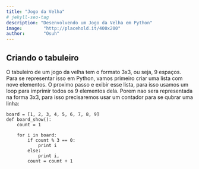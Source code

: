 ```yaml
---
title: "Jogo da Velha"
# jekyll-seo-tag
description: "Desenvolvendo um Jogo da Velha em Python"
image:        "http://placehold.it/400x200"
author:       "Osuh"
---
```


## Criando o tabuleiro
O tabuleiro de um jogo da velha tem o formato 3x3, ou seja, 9 espaços. Para se representar isso
em Python, vamos primeiro criar uma lista com nove elementos. O proximo passo e exibir esse lista,
para isso usamos um loop para imprimir todos os 9 elementos dela. Porem nao sera representada na
forma 3x3, para isso precisaremos usar um contador para se qubrar uma linha: 

	board = [1, 2, 3, 4, 5, 6, 7, 8, 9]
	def board_show():
		count = 1

		for i in board:
			if count % 3 == 0:
				print i
			else:
				print i,
			count = count + 1